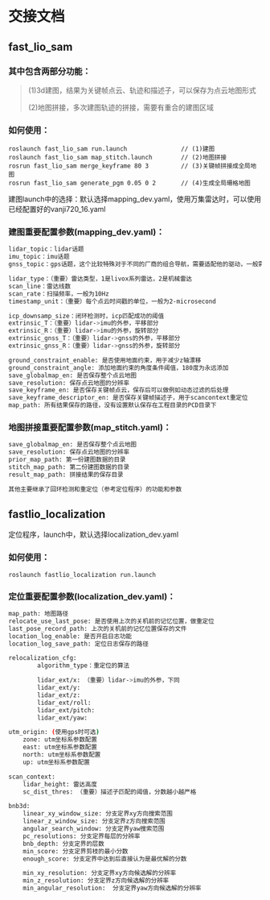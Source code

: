 # 交接文档

## fast_lio_sam

### 其中包含两部分功能：

> (1)3d建图，结果为关键帧点云、轨迹和描述子，可以保存为点云地图形式
>
> (2)地图拼接，多次建图轨迹的拼接，需要有重合的建图区域



### 如何使用：

```
roslaunch fast_lio_sam run.launch               // (1)建图
roslaunch fast_lio_sam map_stitch.launch        // (2)地图拼接
rosrun fast_lio_sam merge_keyframe 80 3         // (3)关键帧拼接成全局地图
rosrun fast_lio_sam generate_pgm 0.05 0 2       // (4)生成全局珊格地图
```

建图launch中的选择：默认选择mapping_dev.yaml，使用万集雷达时，可以使用已经配置好的vanji720_16.yaml



### 建图重要配置参数(mapping_dev.yaml)：

```bash
lidar_topic：lidar话题
imu_topic：imu话题
gnss_topic：gps话题，这个比较特殊对于不同的厂商的组合导航，需要适配他的驱动，一般需要接受到双天线组合导航的位置和方向

lidar_type：（重要）雷达类型，1是livox系列雷达，2是机械雷达
scan_line：雷达线数
scan_rate：扫描频率，一般为10Hz
timestamp_unit：（重要）每个点云时间戳的单位，一般为2-microsecond

icp_downsamp_size：闭环检测时，icp匹配成功的阈值
extrinsic_T：（重要）lidar->imu的外参，平移部分
extrinsic_R：（重要）lidar->imu的外参，旋转部分
extrinsic_gnss_T：（重要）lidar->gnss的外参，平移部分
extrinsic_gnss_R：（重要）lidar->gnss的外参，旋转部分

ground_constraint_enable: 是否使用地面约束，用于减少z轴漂移
ground_constraint_angle: 添加地面约束的角度条件阈值，180度为永远添加
save_globalmap_en: 是否保存整个点云地图
save_resolution: 保存点云地图的分辨率
save_keyframe_en: 是否保存关键帧点云，保存后可以做例如动态过滤的后处理
save_keyframe_descriptor_en: 是否保存关键帧描述子，用于scancontext重定位
map_path: 所有结果保存的路径，没有设置默认保存在工程目录的PCD目录下
```



### 地图拼接重要配置参数(map_stitch.yaml)：

```bash
save_globalmap_en: 是否保存整个点云地图
save_resolution: 保存点云地图的分辨率
prior_map_path: 第一份建图数据的目录
stitch_map_path: 第二份建图数据的目录
result_map_path: 拼接结果的保存目录

其他主要继承了回环检测和重定位（参考定位程序）的功能和参数
```



## fastlio_localization

定位程序，launch中，默认选择localization_dev.yaml



### 如何使用：

```
roslaunch fastlio_localization run.launch
```



### 定位重要配置参数(localization_dev.yaml)：

```bash
map_path: 地图路径
relocate_use_last_pose: 是否使用上次的关机前的记忆位置，做重定位
last_pose_record_path: 上次的关机前的记忆位置保存的文件
location_log_enable: 是否开启日志功能
location_log_save_path: 定位日志保存的路径

relocalization_cfg:
        algorithm_type：重定位的算法

        lidar_ext/x: （重要）lidar->imu的外参，下同
        lidar_ext/y:
        lidar_ext/z:
        lidar_ext/roll:
        lidar_ext/pitch:
        lidar_ext/yaw: 

utm_origin: (使用gps时可选)
    zone: utm坐标系参数配置
    east: utm坐标系参数配置
    north: utm坐标系参数配置
    up: utm坐标系参数配置

scan_context:
    lidar_height: 雷达高度
    sc_dist_thres: （重要）描述子匹配的阈值，分数越小越严格

bnb3d:
    linear_xy_window_size: 分支定界xy方向搜索范围
    linear_z_window_size: 分支定界z方向搜索范围
    angular_search_window: 分支定界yaw搜索范围
    pc_resolutions: 分支定界每层的分辨率
    bnb_depth: 分支定界的层数
    min_score: 分支定界剪枝的最小分数
    enough_score: 分支定界中达到后直接认为是最优解的分数

    min_xy_resolution: 分支定界xy方向候选解的分辨率
    min_z_resolution: 分支定界z方向候选解的分辨率
    min_angular_resolution:  分支定界yaw方向候选解的分辨率
```
